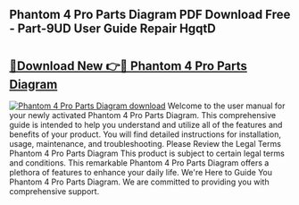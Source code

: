 ## Phantom 4 Pro Parts Diagram PDF Download Free - Part-9UD User Guide Repair HgqtD

# <h2><a href="http://dfqksga.blite.top/?on=Phantom+4+Pro+Parts+Diagram">🔗Download New 👉🔴 Phantom 4 Pro Parts Diagram</a></h2>

[![Phantom 4 Pro Parts Diagram download](https://i.imgur.com/lujVjoI.png)](http://dfqksga.blite.top/?on=Phantom+4+Pro+Parts+Diagram)
Welcome to the user manual for your newly activated Phantom 4 Pro Parts Diagram. This comprehensive guide is intended to help you understand and utilize all of the features and benefits of your product. You will find detailed instructions for installation, usage, maintenance, and troubleshooting. Please Review the Legal Terms Phantom 4 Pro Parts Diagram This product is subject to certain legal terms and conditions. This remarkable Phantom 4 Pro Parts Diagram offers a plethora of features to enhance your daily life. We're Here to Guide You Phantom 4 Pro Parts Diagram. We are committed to providing you with comprehensive support.
